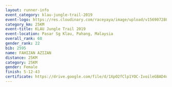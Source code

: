 ```yaml
---
layout: runner-info 
event_category: klau-jungle-trail-2019 
event-logo: https://res.cloudinary.com/raceyaya/image/upload/v1569072808/logo/klau-image_qwwxyw.png
category_km: 25KM 
event-title: KLAU Jungle Trail 2019 
event-location: Pasar Sg Klau, Pahang, Malaysia 
overall_rank: 68
gender_rank: 22
bib: 2595
name: FAHIZAN AZIZAN
distance: 25KM
category: 25KM
gender: Female
finish: 5-12-43
certificate: https://drive.google.com/file/d/1XpO2fClp1YOC-IvoileGBAD4u-xoUrGg/view?usp=sharing
---
```

